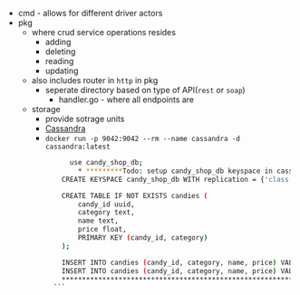 * cmd - allows for different driver actors 
* pkg
  * where crud service operations resides
    * adding
    * deleting
    * reading
    * updating
  * also includes router in `http` in pkg
    * seperate directory based on type of API(`rest` or `soap`)
      *  handler.go - where all endpoints are 
  * storage
    * provide sotrage units
    * [Cassandra](https://phoenixnap.com/kb/install-cassandra-on-ubuntu)
    * `docker run -p 9042:9042 --rm --name cassandra -d cassandra:latest`
        ```bash
              use candy_shop_db;
                * *********Todo: setup candy_shop_db keyspace in cassandra*********
            CREATE KEYSPACE candy_shop_db WITH replication = {'class': 'SimpleStrategy', 'replication_factor' : 1};

            CREATE TABLE IF NOT EXISTS candies (
                candy_id uuid,
                category text,
                name text,
                price float,
                PRIMARY KEY (candy_id, category)
            );

            INSERT INTO candies (candy_id, category, name, price) VALUES (now(), 'Chocolate', 'KitKat', 1.99);
            INSERT INTO candies (candy_id, category, name, price) VALUES (now(), 'Sour', 'Skittles', 1.89);
            ***********************************************************************
          ```
    
